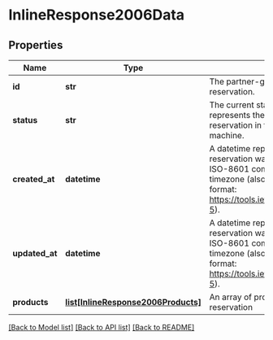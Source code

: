 # InlineResponse2006Data

## Properties
Name | Type | Description | Notes
------------ | ------------- | ------------- | -------------
**id** | **str** | The partner-generated id for this reservation. | 
**status** | **str** | The current status for this reservation. This represents the current state of the reservation in the reservation lifecycle state machine.  | 
**created_at** | **datetime** | A datetime representing when the reservation was created. The format is ISO-8601 combined date and time with timezone (also known as Internet date/time format: https://tools.ietf.org/html/rfc3339#section-5).  | [optional] 
**updated_at** | **datetime** | A datetime representing when the reservation was last updated. The format is ISO-8601 combined date and time with timezone (also known as Internet date/time format: https://tools.ietf.org/html/rfc3339#section-5).  | 
**products** | [**list[InlineResponse2006Products]**](InlineResponse2006Products.md) | An array of products involved with this reservation | 

[[Back to Model list]](../README.md#documentation-for-models) [[Back to API list]](../README.md#documentation-for-api-endpoints) [[Back to README]](../README.md)

